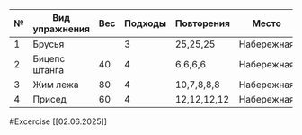 
| №   | Вид упражнения | Вес | Подходы | Повторения  | Место      |
| --- | -------------- | --- | ------- | ----------- | ---------- |
| 1   | Брусья         |     | 3       | 25,25,25    | Набережная |
| 2   | Бицепс штанга  | 40  | 4       | 6,6,6,6     | Набережная |
| 3   | Жим лежа       | 80  | 4       | 10,7,8,8,8  | Набережная |
| 4   | Присед         | 60  | 4       | 12,12,12,12 | Набережная |

#Excercise
[[02.06.2025]]